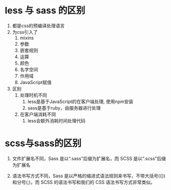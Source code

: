 # less 与 sass 的区别

1. 都是css的预编译处理语言
1. 为css引入了
    1. mixins
    1. 参数
    1. 嵌套规则
    1. 运算
    1. 颜色
    1. 名字空间
    1. 作用域
    1. JavaScript赋值
1. 区别
    1. 处理时机不同
        1. less是基于JavaScript的在客户端处理, 使用npm安装
        1. sass是基于ruby，由服务器进行处理
    1. 在客户端消耗不同
        1. less会额外消耗时间处理代码


# scss与sass的区别

1. 文件扩展名不同，Sass 是以“.sass”后缀为扩展名，而 SCSS 是以“.scss”后缀为扩展名

1. 语法书写方式不同，Sass 是以严格的缩进式语法规则来书写，不带大括号({})和分号(;)，而 SCSS 的语法书写和我们的 CSS 语法书写方式非常类似。